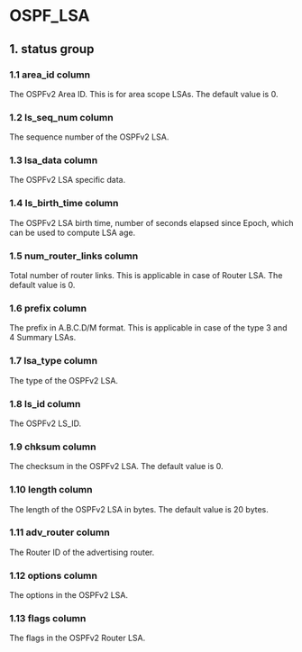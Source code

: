 # OSPF_LSA

## 1. status group

### 1.1 area_id column

The OSPFv2 Area ID. This is for area scope LSAs. The default value is 0.

### 1.2 ls_seq_num column

The sequence number of the OSPFv2 LSA.

### 1.3 lsa_data column

The OSPFv2 LSA specific data.

### 1.4 ls_birth_time column

The OSPFv2 LSA birth time, number of seconds elapsed since Epoch, which can be
used to compute LSA age.

### 1.5 num_router_links column

Total number of router links. This is applicable in case of Router LSA. The
default value is 0.

### 1.6 prefix column

The prefix in A.B.C.D/M format. This is applicable in case of the type 3 and 4
Summary LSAs.

### 1.7 lsa_type column

The type of the OSPFv2 LSA.

### 1.8 ls_id column

The OSPFv2 LS_ID.

### 1.9 chksum column

The checksum in the OSPFv2 LSA. The default value is 0.

### 1.10 length column

The length of the OSPFv2 LSA in bytes. The default value is 20 bytes.

### 1.11 adv_router column

The Router ID of the advertising router.

### 1.12 options column

The options in the OSPFv2 LSA.

### 1.13 flags column

The flags in the OSPFv2 Router LSA.

